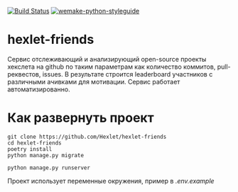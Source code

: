 [![Build Status](https://travis-ci.com/Hexlet/hexlet-friends.svg?branch=master)](https://travis-ci.com/Hexlet/hexlet-friends)
[![wemake-python-styleguide](https://img.shields.io/badge/style-wemake-000000.svg)](https://github.com/wemake-services/wemake-python-styleguide)

# hexlet-friends

Сервис отслеживающий и анализирующий open-source проекты хекслета на github по
таким параметрам как количество коммитов, pull-реквестов, issues. В результате
строится leaderboard участников с различными ачивками для мотивации. Сервис
работает автоматизированно.

# Как развернуть проект

```shell script
git clone https://github.com/Hexlet/hexlet-friends
cd hexlet-friends
poetry install
python manage.py migrate
```

```shell script
python manage.py runserver
```

Проект использует переменные окружения, пример в _.env.example_

